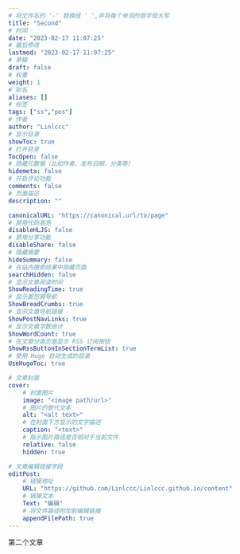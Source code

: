 ```yaml
---
# 将文件名的 '-' 替换成 ' ',并将每个单词的首字母大写
title: "Second"
# 时间
date: "2023-02-17 11:07:25"
# 最后修改
lastmod: "2023-02-17 11:07:25"
# 草稿
draft: false
# 权重
weight: 1
# 别名
aliases: []
# 标签
tags: ["ss","pos"]
# 作者
author: "Linlccc"
# 显示目录
showToc: true
# 打开目录
TocOpen: false
# 隐藏元数据（比如作者、发布日期、分类等）
hidemeta: false
# 开启评论功能
comments: false
# 页面描述
description: ""

canonicalURL: "https://canonical.url/to/page"
# 禁用代码高亮
disableHLJS: false
# 禁用分享功能
disableShare: false
# 隐藏摘要
hideSummary: false
# 在站内搜索结果中隐藏页面
searchHidden: false
# 显示文章阅读时间
ShowReadingTime: true
# 显示面包屑导航
ShowBreadCrumbs: true
# 显示文章导航链接
ShowPostNavLinks: true
# 显示文章字数统计
ShowWordCount: true
# 在文章分类页面显示 RSS 订阅按钮
ShowRssButtonInSectionTermList: true
# 使用 Hugo 自动生成的目录
UseHugoToc: true

# 文章封面
cover:
    # 封面图片
    image: "<image path/url>"
    # 图片的替代文本
    alt: "<alt text>"
    # 在封面下方显示的文字描述
    caption: "<text>"
    # 指示图片路径是否相对于当前文件
    relative: false
    hidden: true

# 文章编辑链接字段
editPost:
    # 链接地址
    URL: "https://github.com/Linlccc/Linlccc.github.io/content"
    # 链接文本
    Text: "编辑"
    # 将文件路径附加到编辑链接
    appendFilePath: true
---
```


第二个文章
